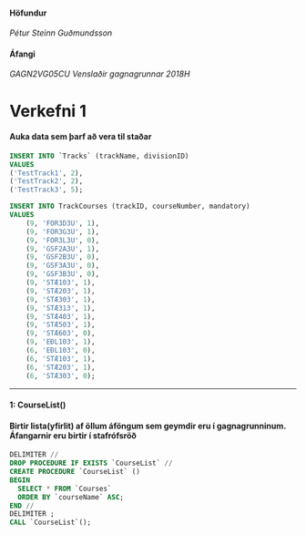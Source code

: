 #### Höfundur

_Pétur Steinn Guðmundsson_  

#### Áfangi

_GAGN2VG05CU Venslaðir gagnagrunnar 2018H_

# Verkefni 1

#### Auka data sem þarf að vera til staðar

```sql
INSERT INTO `Tracks` (trackName, divisionID)
VALUES
('TestTrack1', 2),
('TestTrack2', 2),
('TestTrack3', 5);

INSERT INTO TrackCourses (trackID, courseNumber, mandatory)
VALUES
    (9, 'FOR3D3U', 1),
    (9, 'FOR3G3U', 1),
    (9, 'FOR3L3U', 0),
    (9, 'GSF2A3U', 1),
    (9, 'GSF2B3U', 0),
    (9, 'GSF3A3U', 0),
    (9, 'GSF3B3U', 0),
    (9, 'STÆ103', 1),
    (9, 'STÆ203', 1),
    (9, 'STÆ303', 1),
    (9, 'STÆ313', 1),
    (9, 'STÆ403', 1),
    (9, 'STÆ503', 1),
    (9, 'STÆ603', 0),
    (9, 'EÐL103', 1),
    (6, 'EÐL103', 0),
    (6, 'STÆ103', 1),
    (6, 'STÆ203', 1),
    (6, 'STÆ303', 0);
```

* * *

#### 1:	CourseList()

#### Birtir lista(yfirlit) af öllum áföngum sem geymdir eru í gagnagrunninum. Áfangarnir eru birtir í stafrófsröð

```sql
DELIMITER //
DROP PROCEDURE IF EXISTS `CourseList` //
CREATE PROCEDURE `CourseList` ()
BEGIN
  SELECT * FROM `Courses`
  ORDER BY `courseName` ASC;
END //
DELIMITER ;
CALL `CourseList`();
```
